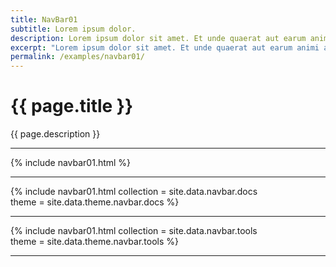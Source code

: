 ```yaml
---
title: NavBar01
subtitle: Lorem ipsum dolor.
description: Lorem ipsum dolor sit amet. Et unde quaerat aut earum animi aut explicabo saepe qui quibusdam accusamus ut velit asperiores vel natus temporibus. Qui sapiente saepe qui totam saepe est suscipit quia vel error provident cum omnis eius aut galisum rem nulla dolor? Qui internos voluptas est nulla odit est temporibus expedita eos quidem cumque. Ea voluptates eligendi quo rerum libero et molestiae harum vel fugit magni et cupiditate optio At quia consequuntur ut exercitationem laboriosam. Cum blanditiis voluptatibus At amet sunt At quia deleniti id quibusdam neque ut odio placeat.
excerpt: "Lorem ipsum dolor sit amet. Et unde quaerat aut earum animi aut explicabo saepe qui quibusdam accusamus ut velit asperiores vel natus temporibus."
permalink: /examples/navbar01/
---
```


<h1>{{ page.title }}</h1>
<p class = "text-justify">{{ page.description }}</p>
<hr/>
{% include navbar01.html %}
<hr/>

{% include navbar01.html    collection = site.data.navbar.docs  
                            theme = site.data.theme.navbar.docs %}
<hr/>

{% include navbar01.html    collection = site.data.navbar.tools  
                            theme = site.data.theme.navbar.tools %}
<hr/>
